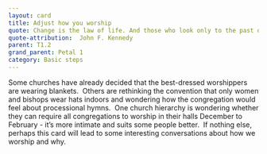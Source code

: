 ```yaml
---
layout: card
title: Adjust how you worship
quote: Change is the law of life. And those who look only to the past or present are certain to miss the future
quote-attribution:  John F. Kennedy
parent: T1.2
grand_parent: Petal 1
category: Basic steps
---
```


<p>Some churches have already decided that the best-dressed worshippers are wearing blankets.  Others are rethinking the convention that only women and bishops wear hats indoors and wondering how the congregation would feel about processional hymns.  One church hierarchy is wondering whether they can require all congregations to worship in their halls December to February - it’s more intimate and suits some people better.  If nothing else, perhaps this card will lead to some interesting conversations about how we worship and why.</p> 

